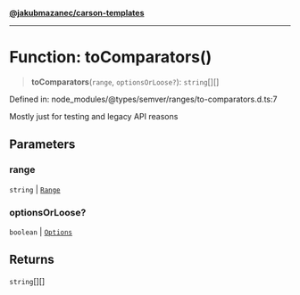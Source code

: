 [**@jakubmazanec/carson-templates**](../../../../README.md)

---

# Function: toComparators()

> **toComparators**(`range`, `optionsOrLoose?`): `string`[][]

Defined in: node_modules/@types/semver/ranges/to-comparators.d.ts:7

Mostly just for testing and legacy API reasons

## Parameters

### range

`string` | [`Range`](../classes/Range.md)

### optionsOrLoose?

`boolean` | [`Options`](../interfaces/Options.md)

## Returns

`string`[][]
